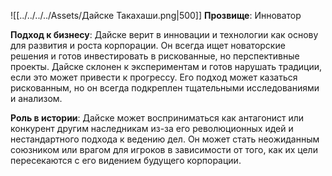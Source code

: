 ![[../../../../Assets/Дайске Такахаши.png|500]]
**Прозвище**: Инноватор

**Подход к бизнесу**: Дайске верит в инновации и технологии как основу для развития и роста корпорации. Он всегда ищет новаторские решения и готов инвестировать в рискованные, но перспективные проекты. Дайске склонен к экспериментам и готов нарушать традиции, если это может привести к прогрессу. Его подход может казаться рискованным, но он всегда подкреплен тщательными исследованиями и анализом.

**Роль в истории**: Дайске может восприниматься как антагонист или конкурент другим наследникам из-за его революционных идей и нестандартного подхода к ведению дел. Он может стать неожиданным союзником или врагом для игроков в зависимости от того, как их цели пересекаются с его видением будущего корпорации.